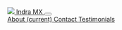 <nav class="navbar navbar-expand-sm navbar-light fixed-top bg-light">
  <a class="navbar-brand" href="#">
    <img src="{{site.baseurl}}/assets/img/logo-homelife.gif">
    Indra MX
  </a>
  <button class="navbar-toggler" type="button" data-toggle="collapse" data-target="#navbarNavAltMarkup" aria-controls="navbarNavAltMarkup" aria-expanded="false" aria-label="Toggle navigation">
   <span class="navbar-toggler-icon"></span>
  </button>
  <div class="collapse navbar-collapse" id="navbarNavAltMarkup">
    <div class="navbar-nav ml-auto">
      <a class="nav-item nav-link active" href="#">
        About
        <span class="sr-only">(current)</span>
      </a>
      <a class="nav-item nav-link" href="#">
        Contact
      </a>
      <a class="nav-item nav-link" href="#">
        Testimonials
      </a>
    </div>
  </div>
</nav>